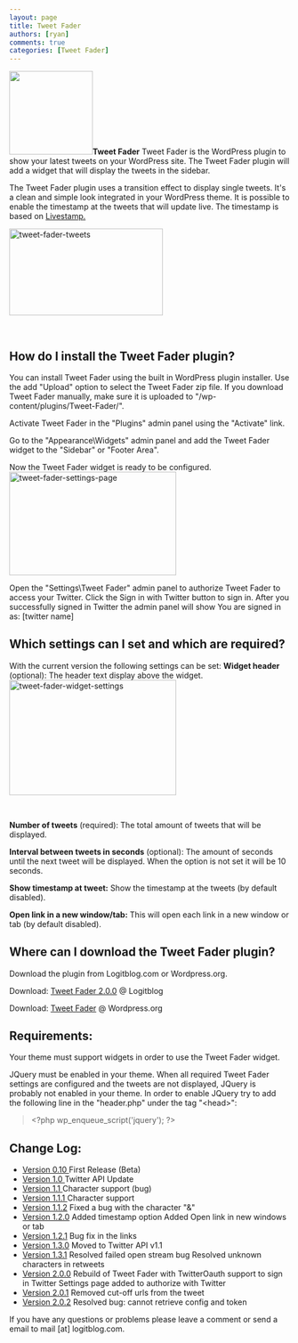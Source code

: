 ```yaml
---
layout: page
title: Tweet Fader
authors: [ryan]
comments: true
categories: [Tweet Fader]
---
```

<img class="alignleft size-thumbnail wp-image-1473" title="" src="{{site.baseurl}}/assets/images/pages/tweet-fader/twittericon.png" alt="" width="150" height="150" /><strong>Tweet Fader</strong>
Tweet Fader is the WordPress plugin to show your latest tweets on your WordPress site. The Tweet Fader plugin will add a widget that will display the tweets in the sidebar.

The Tweet Fader plugin uses a transition effect to display single tweets. It's a clean and simple look integrated in your WordPress theme. It is possible to enable the timestamp at the tweets that will update live. The timestamp is based on <a href="http://mattbradley.github.com/livestampjs/" target="_blank" rel="noopener">Livestamp.</a>

<a href="{{site.baseurl}}/assets/images/pages/tweet-fader/tweet-fader-tweets.gif"><img class="alignleft size-full wp-image-3625" src="{{site.baseurl}}/assets/images/pages/tweet-fader/tweet-fader-tweets.gif" alt="tweet-fader-tweets" width="276" height="156" /></a>

&nbsp;

<h2>How do I install the Tweet Fader plugin?</h2>
You can install Tweet Fader using the built in WordPress plugin installer. Use the add "Upload" option to select the Tweet Fader zip file. If you download Tweet Fader manually, make sure it is uploaded to "/wp-content/plugins/Tweet-Fader/".

Activate Tweet Fader in the "Plugins" admin panel using the "Activate" link.

Go to the "Appearance\Widgets" admin panel and add the Tweet Fader widget to the "Sidebar" or "Footer Area".

Now the Tweet Fader widget is ready to be configured.<a href="{{site.baseurl}}/assets/images/pages/tweet-fader/tweet-fader-settings-page.png"><img class="alignright size-medium wp-image-3623" src="{{site.baseurl}}/assets/images/pages/tweet-fader/tweet-fader-settings-page.png" alt="tweet-fader-settings-page" width="300" height="186" /></a>

Open the "Settings\Tweet Fader" admin panel to authorize Tweet Fader to access your Twitter. Click the Sign in with Twitter button to sign in. After you successfully signed in Twitter the admin panel will show You are signed in as: [twitter name]
<h2>Which settings can I set and which are required?</h2>
With the current version the following settings can be set:
<strong>
Widget header</strong> (optional):
The header text display above the widget.<a href="{{site.baseurl}}/assets/images/pages/tweet-fader/tweet-fader-widget-settings-1.png"><img class="alignright size-medium wp-image-3624" src="{{site.baseurl}}/assets/images/pages/tweet-fader/tweet-fader-widget-settings-1.png" alt="tweet-fader-widget-settings" width="300" height="207" /></a>

&nbsp;

<strong>Number of tweets</strong> (required):
The total amount of tweets that will be displayed.

<strong>Interval between tweets in seconds</strong> (optional):
The amount of seconds until the next tweet will be displayed. When the option is not set it will be 10 seconds.

<strong>Show timestamp at tweet:</strong>
Show the timestamp at the tweets (by default disabled).

<strong>Open link in a new window/tab:</strong>
This will open each link in a new window or tab (by default disabled).
<h2>Where can I download the Tweet Fader plugin?</h2>
Download the plugin from Logitblog.com or Wordpress.org.

Download: <a title="Tweet Fader 1.3.0" href="{{site.baseurl}}/downloads/tweet-fader_2.0.0.zip" target="_blank" rel="noopener">Tweet Fader 2.0.0</a> @ Logitblog

Download: <a href="http://wordpress.org/extend/plugins/tweet-fader/" target="_blank" rel="noopener">Tweet Fader</a> @ Wordpress.org
<h2>Requirements:</h2>
Your theme must support widgets in order to use the Tweet Fader widget.

JQuery must be enabled in your theme. When all required Tweet Fader settings are configured and the tweets are not displayed, JQuery is probably not enabled in your theme. In order to enable JQuery try to add the following line in the "header.php" under the tag "&lt;head&gt;":
<blockquote>&lt;?php wp_enqueue_script('jquery'); ?&gt;</blockquote>
<h2>Change Log:</h2>
<ul>
 	<li><a title="Download Tweet Fader 0.1.0" href="{{site.baseurl}}/downloads/tweet-fader_0.1.0.zip" target="_blank" rel="noopener">Version 0.10
</a>First Release (Beta)</li>
 	<li><a title="Download Tweet Fader 1.0" href="{{site.baseurl}}/downloads/tweet-fader_1.0.zip" target="_blank" rel="noopener">Version 1.0
</a>Twitter API Update</li>
 	<li><a title="Download Tweet Fader 1.1" href="{{site.baseurl}}/downloads/tweet-fader_1.1.zip" target="_blank" rel="noopener">Version 1.1
</a>Character support (bug)</li>
 	<li><a title="Download Tweet Fader 1.1.1" href="{{site.baseurl}}/downloads/tweet-fader_1.1.1.zip" target="_blank" rel="noopener">Version 1.1.1
</a>Character support<a title="Download Tweet Fader 0.1.0" href="{{site.baseurl}}/downloads/tweet-fader_0.1.0.zip" target="_blank" rel="noopener">
</a></li>
 	<li><a title="Download Tweet Fader 1.1.2" href="{{site.baseurl}}/downloads/tweet-fader_1.1.2.zip" target="_blank" rel="noopener">Version 1.1.2</a>
Fixed a bug with the character "&amp;"</li>
 	<li><a title="Download Tweet Fader 1.2.0" href="{{site.baseurl}}/downloads/tweet-fader_1.2.0.zip" target="_blank" rel="noopener">Version 1.2.0</a>
Added timestamp option
Added Open link in new windows or tab</li>
 	<li><a title="Download Tweet Fader 1.2.1" href="{{site.baseurl}}/downloads/tweet-fader_1.2.1.zip" target="_blank" rel="noopener">Version 1.2.1</a>
Bug fix in the links</li>
 	<li><a title="Download Tweet Fader 1.3.0" href="{{site.baseurl}}/downloads/tweet-fader_1.3.0.zip" target="_blank" rel="noopener">Version 1.3.0</a>
Moved to Twitter API v1.1</li>
 	<li><a title="Download Tweet Fader 1.3.1" href="{{site.baseurl}}/downloads/tweet-fader_1.3.1.zip" target="_blank" rel="noopener">Version 1.3.1</a>
Resolved failed open stream bug
Resolved unknown characters in retweets</li>
 	<li><a href="{{site.baseurl}}/downloads/tweet-fader_2.0.0.zip" target="_blank" rel="noopener">Version 2.0.0</a>
Rebuild of Tweet Fader with TwitterOauth support to sign in Twitter
Settings page added to authorize with Twitter</li>
 	<li><a href="{{site.baseurl}}/downloads/tweet-fader_2.0.1.zip" target="_blank" rel="noopener">Version 2.0.1</a>
Removed cut-off urls from the tweet</li>
 	<li><a href="{{site.baseurl}}/downloads/tweet-fader_2.0.2.zip" target="_blank" rel="noopener">Version 2.0.2</a>
Resolved bug: cannot retrieve config and token</li>
</ul>
If you have any questions or problems please leave a comment or send a email to mail [at] logitblog.com.
